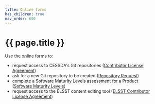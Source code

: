```yaml
---
title: Online forms
has_children: true
nav_order: 600
---
```


# {{ page.title }}

Use the online forms to:

* request access to CESSDA's Git repositories ([Contributor License Agreement](cla.html))
* ask for a new Git repository to be created ([Repository Request](repo-request.html))
* complete a Software Maturity Levels assessment for a Product ([Software Maturity Levels](sml.html))
* request access to the ELSST content editing tool ([ELSST Contributor License Agreement](elsst-cla.html))
